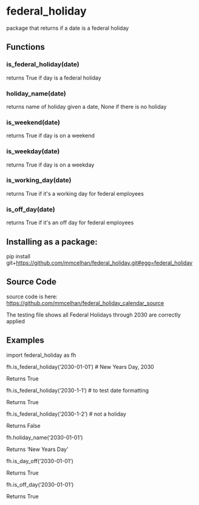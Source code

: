 # federal_holiday
package that returns if a date is a federal holiday

## Functions

### is_federal_holiday(date)

returns True if day is a federal holiday

### holiday_name(date)

returns name of holiday given a date, None if there is no holiday

### is_weekend(date)

returns True if day is on a weekend

### is_weekday(date)

returns True if day is on a weekday

### is_working_day(date)

returns True if it's a working day for federal employees

### is_off_day(date)

returns True if it's an off day for federal employees

## Installing as a package:
pip install git+https://github.com/mmcelhan/federal_holiday.git#egg=federal_holiday

## Source Code
source code is here:
https://github.com/mmcelhan/federal_holiday_calendar_source

The testing file shows all Federal Holidays through 2030 are correctly applied

## Examples

import federal_holiday as fh

fh.is_federal_holiday(‘2030-01-01’) # New Years Day, 2030

Returns True

fh.is_federal_holiday(‘2030-1-1’) # to test date formatting

Returns True

fh.is_federal_holiday(‘2030-1-2’) # not a holiday

Returns False

fh.holiday_name(‘2030-01-01’)

Returns ‘New Years Day’

fh.is_day_off(‘2030-01-01’)

Returns True

fh.is_off_day(‘2030-01-01’)

Returns True
